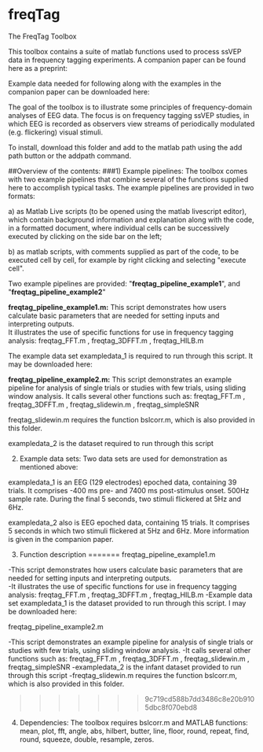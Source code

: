 # freqTag

The FreqTag Toolbox

This toolbox contains a suite of matlab functions used to process ssVEP data in frequency tagging experiments. A companion paper can be found here as a preprint: 

Example data needed for following along with the examples in the companion paper can be downloaded here: 

The goal of the toolbox is to illustrate some principles of frequency-domain analyses of EEG data. The focus is on frequency tagging ssVEP studies, in which EEG is recorded as observers view streams of periodically modulated (e.g. flickering) visual stimuli. 

To install, download this folder and add to the matlab path using the add path button or the addpath command. 

##Overview of the contents: 
###1) Example pipelines: 
The toolbox comes with two example pipelines that combine several of the functions supplied here to accomplish typical tasks. The example pipelines are provided in two formats: 

a) as Matlab Live scripts (to be opened using the matlab livescript editor), which contain background information and explanation along with the code, in a formatted document, where individual cells can be successively executed by clicking on the side bar on the left; 

b) as matlab scripts, with comments supplied as part of the code, to be executed cell by cell, for example by right clicking and selecting "execute cell".

Two example pipelines are provided: "**freqtag\_pipeline\_example1**", and "**freqtag\_pipeline\_example2**" 

**freqtag\_pipeline\_example1.m:** 
This script demonstrates how users calculate basic parameters that are needed for setting inputs and interpreting outputs.   
It illustrates the use of specific functions for use in frequency tagging analysis: freqtag\_FFT.m , freqtag\_3DFFT.m , freqtag\_HILB.m

The example data set exampledata_1 is required to run through this script. It may be downloaded here: 
	
**freqtag\_pipeline\_example2.m:** 
This script demonstrates an example pipeline for analysis of single trials or studies with few trials, using sliding window analysis. 
It calls several other functions such as: freqtag\_FFT.m , freqtag\_3DFFT.m , freqtag\_slidewin.m , freqtag\_simpleSNR 

freqtag\_slidewin.m requires the function bslcorr.m, which is also provided in this folder. 

exampledata\_2 is the dataset required to run through this script


2) Example data sets: 
Two data sets are used for demonstration as mentioned above: 

exampledata_1 is an EEG (129 electrodes) epoched data, containing 39 trials. It comprises -400 ms pre- and 7400 ms post-stimulus onset. 500Hz sample rate. During the final 5 seconds, two stimuli flickered at 5Hz and 6Hz.

exampledata_2 also is EEG epoched data, containing 15 trials. It comprises 5 seconds in which two stimuli flickered at 5Hz and 6Hz. More information is given in the companion paper.

3) Function description
=======
freqtag_pipeline_example1.m

-This script demonstrates how users calculate basic parameters that are needed for setting inputs and interpreting outputs.   
-It illustrates the use of specific functions for use in frequency tagging analysis: freqtag_FFT.m , freqtag_3DFFT.m , freqtag_HILB.m
-Example data set exampledata_1 is the dataset provided to run through this script. I may be downloaded here: 
	
freqtag_pipeline_example2.m

-This script demonstrates an example pipeline for analysis of single trials or studies with few trials, using sliding window analysis. 
-It calls several other functions such as: freqtag_FFT.m , freqtag_3DFFT.m , freqtag_slidewin.m , freqtag_simpleSNR
-exampledata_2 is the infant dataset provided to run through this script
-freqtag_slidewin.m requires the function bslcorr.m, which is also provided in this folder. 
>>>>>>> 9c719cd588b7dd3486c8e20b9105dbc8f070ebd8




4) Dependencies: 
The toolbox requires bslcorr.m and MATLAB functions:  mean, plot, fft, angle, abs, hilbert, butter, line, floor, round, repeat, find, round, squeeze, double, resample, zeros.   
